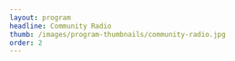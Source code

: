 ```yaml
---
layout: program
headline: Community Radio
thumb: /images/program-thumbnails/community-radio.jpg
order: 2
---
```

